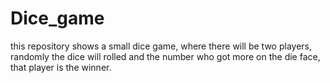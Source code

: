 # Dice_game
this repository shows a small dice game, where there will be two players, randomly the dice will rolled and the number who got more on the die face, that player is the winner.
